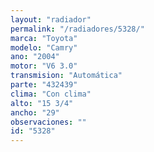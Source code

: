 ```yaml
---
layout: "radiador"
permalink: "/radiadores/5328/"
marca: "Toyota"
modelo: "Camry"
ano: "2004"
motor: "V6 3.0"
transmision: "Automática"
parte: "432439"
clima: "Con clima"
alto: "15 3/4"
ancho: "29"
observaciones: ""
id: "5328"
---
```


